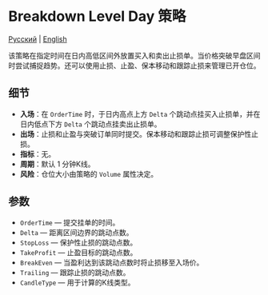 # Breakdown Level Day 策略
[Русский](README_ru.md) | [English](README.md)

该策略在指定时间在日内高低区间外放置买入和卖出止损单。当价格突破早盘区间时尝试捕捉趋势。还可以使用止损、止盈、保本移动和跟踪止损来管理已开仓位。

## 细节

- **入场**：在 `OrderTime` 时，于日内高点上方 `Delta` 个跳动点挂买入止损单，并在日内低点下方 `Delta` 个跳动点挂卖出止损单。
- **出场**：止损和止盈与突破订单同时提交。保本移动和跟踪止损可调整保护性止损。
- **指标**：无。
- **周期**：默认 1 分钟K线。
- **风险**：仓位大小由策略的 `Volume` 属性决定。

## 参数

- `OrderTime` — 提交挂单的时间。
- `Delta` — 距离区间边界的跳动点数。
- `StopLoss` — 保护性止损的跳动点数。
- `TakeProfit` — 止盈目标的跳动点数。
- `BreakEven` — 当盈利达到该跳动点数时将止损移至入场价。
- `Trailing` — 跟踪止损的跳动点数。
- `CandleType` — 用于计算的K线类型。
